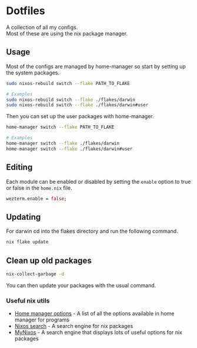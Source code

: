 # Dotfiles

A collection of all my configs.\
Most of these are using the nix package manager.

## Usage

Most of the configs are managed by home-manager so start by setting up the system packages.

```bash
sudo nixos-rebuild switch --flake PATH_TO_FLAKE

# Examples
sudo nixos-rebuild switch --flake ./flakes/darwin
sudo nixos-rebuild switch --flake ./flakes/darwin#user
```

Then you can set up the user packages with home-manager.

```bash
home-manager switch --flake PATH_TO_FLAKE

# Examples
home-manager switch --flake ./flakes/darwin
home-manager switch --flake ./flakes/darwin#user
```

## Editing

Each module can be enabled or disabled by setting the `enable` option to true or false in the `home.nix` file.

```nix
wezterm.enable = false;
```

## Updating

For darwin cd into the flakes directory and run the following command.

```bash
nix flake update
```

## Clean up old packages

```bash
nix-collect-garbage -d
```

You can then update your packages with the usual command.

### Useful nix utils

- [Home manager options](https://nix-community.github.io/home-manager/options.xhtml) - A list of all the options available in home manager for programs
- [Nixos search](https://search.nixos.org/packages) - A search engine for nix packages
- [MyNixos](https://search.nixos.org/packages) - A search engine that displays lots of useful options for nix packages
